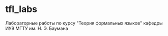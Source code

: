 # tfl_labs
Лабораторные работы по курсу "Теория формальных языков" кафедры ИУ9 МГТУ им. Н. Э. Баумана
